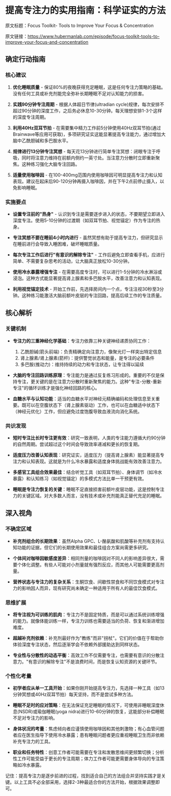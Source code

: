 # 提高专注力的实用指南：科学证实的方法

原文标题：Focus Toolkit- Tools to Improve Your Focus & Concentration

原文链接：https://www.hubermanlab.com/episode/focus-toolkit-tools-to-improve-your-focus-and-concentration

## 确定行动指南

### 核心建议
1. **优化睡眠质量** - 保证80%的夜晚获得充足睡眠，这是任何专注力策略的基础。没有任何工具或补充剂能完全弥补长期睡眠不足对认知能力的损害。
   
2. **实践90分钟专注周期** - 根据人体超日节律(ultradian cycle)规律，每次安排不超过90分钟的深度工作，之后务必休息10-30分钟。每天理想安排1-3个这样的深度专注周期。

3. **利用40Hz双耳节拍** - 在需要集中精力工作前5分钟使用40Hz双耳节拍(通过Brainwave等应用可获取)，多项研究证实这能显著提高专注能力，通过增加大脑中乙酰胆碱和多巴胺水平。

4. **规律进行13分钟专注冥想** - 每天花13分钟进行简单专注冥想：闭眼专注于呼吸，同时将注意力维持在前额内侧约一英寸处。当注意力分散时立即重新聚焦。这种练习强化大脑专注回路。

5. **适量使用咖啡因** - 在100-400mg范围内使用咖啡因可明显提高专注力和认知表现。建议在起床后90-120分钟再摄入咖啡因，并在下午2点前停止摄入，以免影响睡眠。

### 实施要点
- **设置专注前的"热身"** - 认识到专注是需要逐步进入的状态，不要期望立即进入深度专注。使用5-10分钟的过渡期（如双耳节拍、视觉锚定）作为专注的热身。

- **专注冥想不要在睡前4小时内进行** - 虽然冥想有助于提高专注力，但研究显示在睡前进行会导致入睡困难，破坏睡眠质量。

- **每次专注工作后进行"有意识的解除专注"** - 工作后避免立即查看手机，应进行简单、不需要复杂思考的活动，让大脑真正放松10-30分钟。

- **使用冷水暴露增强专注** - 在需要高度专注时，可以进行1-5分钟的冷水淋浴或浸泡。这种方式能显著提高肾上腺素和多巴胺水平，改善注意力和认知表现。

- **利用视觉锚定技术** - 开始工作前，先选择房间内一个点，专注注视30秒至3分钟。这种练习能激活大脑前额叶皮层的专注回路，提高后续工作的专注质量。

## 核心解析

### 关键机制
- **专注力的三重神经化学基础**：专注力依靠三种关键神经递质协同工作：
  1. 乙酰胆碱(箭头前端)：负责精确定向注意力，像聚光灯一样突出特定信息
  2. 肾上腺素/肾上腺素(箭杆)：提供警觉状态和能量，是专注的必要条件
  3. 多巴胺(推动力)：维持持续的动力和专注状态，让专注得以延续

- **大脑的专注回路训练原理**：专注能力是通过反复练习形成的。重要的不仅是保持专注，更关键的是在注意力分散时重新聚焦的能力。这种"专注-分散-重新专注"的循环训练才是强化神经回路的核心。

- **血糖水平与认知功能**：适当的血糖水平对神经元精确编码和处理信息至关重要。既可以在空腹状态下（肾上腺素驱动）工作，也可以在血糖适中状态下（神经元优化）工作，但应避免过度饱腹导致血液流向消化系统。

### 共识发现
- **短时专注比长时专注更有效**：研究一致表明，人类的专注能力遵循大约90分钟的自然周期。尝试超过这个时间会导致效率递减和更长的恢复期。

- **适度压力改善认知表现**：研究证实，适度压力（提高肾上腺素）能显著提高专注力和认知表现。这就是为什么冷水暴露和适度身体挑战能有效改善注意力。

- **多感官工具组合效果最佳**：结合听觉工具（如双耳节拍）、身体调节（如冷水暴露）和认知练习（如视觉锚定）的多模式方法比单一干预更有效。

- **睡眠是专注力恢复的关键**：睡眠不足直接损害前额叶皮层功能，这是控制专注力的关键区域。对大多数人而言，没有技术或补充剂能真正替代充足的睡眠。

## 深入视角

### 不确定区域
- **补充剂组合的长期效果**：虽然Alpha GPC、L-酪氨酸和肌酸等补充剂有支持认知功能的证据，但它们的长期使用效果和最佳组合方案尚需更多研究。

- **个体间对咖啡因敏感度差异**：相同剂量的咖啡因对不同人的影响差异很大，需要个体化调整。有些人可能对小剂量就有强烈反应，而其他人可能需要更高剂量。

- **营养状态与专注力的复杂关系**：生酮饮食、间歇性禁食和不同饮食模式对专注力的影响因人而异，现有研究尚未确定一种适用于所有人的最佳饮食模式。

### 思维扩展
- **将专注视为可训练的肌肉**：专注力不是固定特质，而是可以通过系统训练增强的能力。就像体能训练一样，专注力训练也需要适当的负荷、恢复和渐进增加难度。

- **超越补充剂依赖**：补充剂最好作为"教练"而非"拐杖"。它们的价值在于帮助你体验深度专注状态，然后逐渐学会不依赖外部援助达到同样状态。

- **专业性与分散性的动态平衡**：高效工作不仅需要专注，也需要有意识的分散注意力。"有意识的解除专注"不是浪费时间，而是恢复认知资源的关键环节。

### 个性化考量
- **初学者应从单一工具开始**：如果你刚开始提高专注力，先选择一种工具（如13分钟冥想或40Hz双耳节拍）每天坚持，而不是尝试多种方法。

- **睡眠不足时的应对策略**：在无法保证充足睡眠的情况下，可使用非睡眠深度休息(NSDR)或瑜伽睡眠(yoga nidra)进行10-60分钟的恢复，这能部分补偿睡眠不足对专注力的影响。

- **身体状况的考量**：焦虑倾向者应谨慎使用咖啡因和其他刺激物；有心血管问题者应在医生指导下使用冷水暴露；患有睡眠问题者更应重视睡眠卫生而非依赖补充专注力的工具。

- **职业和任务特性**：创意工作者可能需要在专注和发散思维间更频繁切换；分析性工作可能受益于更长的专注周期；体力工作者可能更需要身体导向的专注策略如冷水暴露。

记住：提高专注力是逐步前进的过程，找到适合自己的方法组合并坚持实践才是关键。以上工具不必全部采用，选择2-3种最适合你的方法开始，根据效果调整即可。

